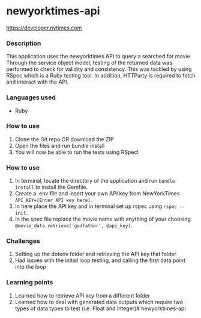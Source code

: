 # newyorktimes-api
https://developer.nytimes.com

### Description
This application uses the newyorktimes API to query a searched for movie. Through the service object model, testing of the returned data was performed to check for validity and consistency. This was tackled by using RSpec which is a Ruby testing tool. In addition, HTTParty is required to fetch and interact with the API. 

### Languages used
* Ruby

### How to use
1. Clone the Git repo OR download the ZIP
2. Open the files and run bundle install 
3. You will now be able to run the tests using RSpec!

### How to use
1. In terminal, locate the directory of the application and run ```bundle install``` to install the Gemfile. 
2. Create a .env file and insert your own API key from NewYorkTimes ```API_KEY=[Enter API key here]```.
3. In here place the API key and in terminal set up rspec using ```rspec --init```.
4. In the spec file replace the movie name with anything of your choosing ```@movie_data.retrieve('godfather', @api_key)```.

### Challenges 
1. Setting up the dotenv folder and retrieving the API key that folder
2. Had issues with the initial loop testing, and calling the first data point into the loop

### Learning points
1. Learned how to retrieve API key from a different folder
2. Learned how to deal with generated data outputs which require two types of data types to test (i.e. Float and Integer)# newyorktimes-api
